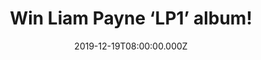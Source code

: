 ---
campaign-uuid: "c-794e271c-2ee9-4e61-af8e-db5792c133d8"
type: "Competition"
category: "Music"
date: "2019-12-19T08:00:00.000Z"
end-date: "2020-01-19T23:59:00.000Z"
disable-form: false
is_promoted: false
has_entry_page: true
title: "Win Liam Payne ‘LP1’ album!"
competition-description: "<p>Calling all Liam Payne fans! Demonstrating his diverse\
  \ tastes in music… he’s back with a brand new album for you: ‘LP1’, focused on hitting\
  \ every check box that it forgets how to have fun.</p>\n<p>Are you his biggest fan?\
  \ Click below and it could be yours.</p>\n"
hero-header: "Win Liam Payne ‘LP1’ album!"
terms-confirmation: "N/A"
banner-img: "https://assets.expresslyapp.com/asset-d07003c9-ace5-4c3e-ad13-145d8a9a1c8f.jpg"
logo-left-href: "https://club.expressly.io"
logo-left-image: "https://assets.expresslyapp.com/asset-3cff71eb-9792-41aa-ac4d-b0984eb17573.jpg"
logo-left-title: "Expressly Club"
bg-image-hero: "https://assets.expresslyapp.com/asset-3fb5d006-3f13-4afb-bcca-e40afe2d6933.jpg"
bg-image-first: "https://assets.expresslyapp.com/asset-d54572b0-10cc-462d-ac79-7f7a539e55c7.jpg"
section1-content: "<p>‘LP1’ shows a more grown-up side to the former One Direction\
  \ member, and cherry-picks from pretty much every genre that’s in vogue right now.</p>\n\
  <p>If you want to be the first one hearing it… think no more and enter below for\
  \ a chance to win.</p>\n"
entry-title: "Win Liam Payne ‘LP1’ album!"
entry-content: "<p>Enter the draw to win Liam Payne ‘LP1’ album by completing the\
  \ form below before 23:59 on the 19th of January 2020.</p>\n"
has-winner: false
prize-description: "Liam Payne ‘LP1’ album!"
special-conditions: "Multiple entries are allowed up to one every day.\r\n\r\nThis\
  \ competition is also available on: https://aaa.nme.com/competitions/liam-payne-album"
country-restrictions:
- "GB"
---